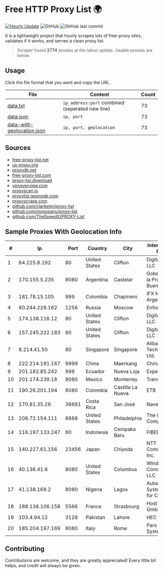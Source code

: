 
# Free HTTP Proxy List 🌍

[![Hourly Update](https://github.com/mertguvencli/http-proxy-list/actions/workflows/main.yml/badge.svg?branch=main)](https://github.com/mertguvencli/http-proxy-list/actions/workflows/main.yml)
![GitHub](https://img.shields.io/github/license/mertguvencli/http-proxy-list)
![GitHub last commit](https://img.shields.io/github/last-commit/mertguvencli/http-proxy-list)

It is a lightweight project that hourly scrapes lots of free-proxy sites, validates if it works, and serves a clean proxy list.


> Scraper found **2774** proxies at the latest update. Usable proxies are below.

## Usage

Click the file format that you want and copy the URL.


|File|Content|Count|
|----|-------|-----|
|[data.txt](https://raw.githubusercontent.com/mertguvencli/http-proxy-list/main/proxy-list/data.txt)|`ip_address:port` combined (seperated new line)|73|
|[data.json](https://raw.githubusercontent.com/mertguvencli/http-proxy-list/main/proxy-list/data.json)|`ip, port`|73|
|[data-with-geolocation.json](https://raw.githubusercontent.com/mertguvencli/http-proxy-list/main/proxy-list/data-with-geolocation.json)|`ip, port, geolocation`|73|

## Sources

* [free-proxy-list.net](https://free-proxy-list.net)
* [us-proxy.org](https://www.us-proxy.org)
* [proxydb.net](http://proxydb.net)
* [free-proxy-list.com](https://free-proxy-list.com/?page=&port=&type%5B%5D=http&type%5B%5D=https&up_time=0&search=Search)
* [proxy-list.download](https://www.proxy-list.download/HTTP)
* [vpnoverview.com](https://vpnoverview.com/privacy/anonymous-browsing/free-proxy-servers)
* [proxyscan.io](https://www.proxyscan.io)
* [proxylist.geonode.com](https://proxylist.geonode.com/api/proxy-list?limit=300&page=1&sort_by=lastChecked&sort_type=desc&protocols=http,https)
* [proxyscrape.com](https://api.proxyscrape.com/v2/?request=displayproxies&protocol=http&timeout=10000&country=all&ssl=all&anonymity=all)
* [github.com/clarketm/proxy-list](https://raw.githubusercontent.com/clarketm/proxy-list/master/proxy-list-raw.txt)
* [github.com/monosans/proxy-list](https://raw.githubusercontent.com/monosans/proxy-list/main/proxies/http.txt)
* [github.com/TheSpeedX/PROXY-List](https://raw.githubusercontent.com/TheSpeedX/PROXY-List/master/http.txt)


## Sample Proxies With Geolocation Info

|#|Ip|Port|Country|City|Internet Service Provider|
|-|--|----|-------|----|-------------------------|
|1|64.225.8.192|80|United States|Clifton|DigitalOcean, LLC|
|2|170.155.5.235|8080|Argentina|Castelar|Gobernacion de la Provincia de Buenos Aires|
|3|181.78.15.105|999|Colombia|Chapinero|IFX Networks Argentina S.R.L|
|4|80.244.228.162|1256|Russia|Moscow|Enforta-MSK|
|5|174.138.116.12|80|United States|Clifton|DigitalOcean, LLC|
|6|157.245.222.183|80|United States|Clifton|DigitalOcean, LLC|
|7|8.214.41.50|80|Singapore|Singapore|Alibaba (US) Technology Co., Ltd.|
|8|222.214.191.167|9999|China|Maerkang|Chinanet|
|9|201.182.85.242|999|Ecuador|Nueva Loja|Expertservi S.A.|
|10|201.174.239.18|8080|Mexico|Monterrey|Transtelco Inc|
|11|190.26.201.194|8080|Colombia|Castilla La Nueva|ETB - Colombia|
|12|170.81.35.26|36681|Costa Rica|San José|Navegalo S.A.|
|13|208.72.154.111|8888|United States|Philadelphia|The Constant Company|
|14|116.197.133.247|80|Indonesia|Cempaka Baru|FIBERNET|
|15|140.227.61.156|23456|Japan|Chiyoda|NTT PC Communications, Inc.|
|16|40.136.41.6|8080|United States|Columbus|Windstream Communications LLC|
|17|41.138.168.2|8080|Nigeria|Lagos|Autonomous System number for Cyber Space|
|18|188.138.106.158|5566|France|Strasbourg|Host Europe GmbH|
|19|103.4.94.12|3128|Pakistan|Lahore|HEC|
|20|185.204.197.169|8080|Italy|Rome|Pars Parva System LLC|



## Contributing

Contributions are welcome, and they are greatly appreciated! Every
little bit helps, and credit will always be given.

